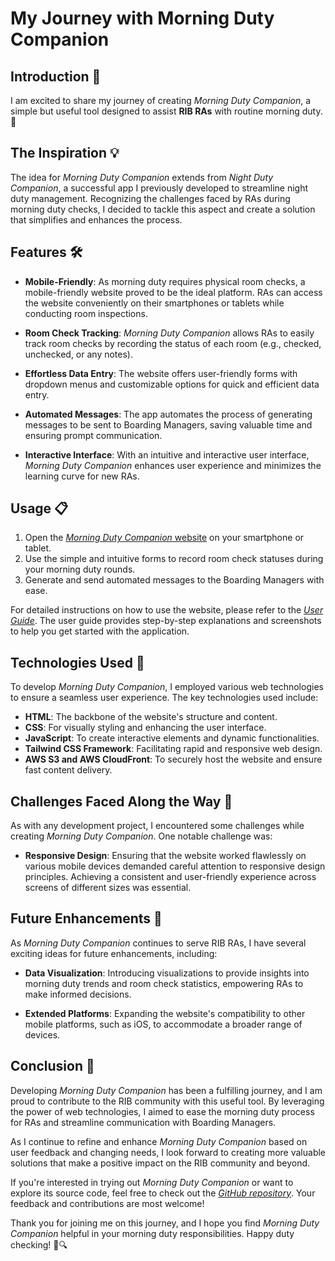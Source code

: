# My Journey with Morning Duty Companion


## Introduction 🌄

I am excited to share my journey of creating _Morning Duty Companion_, a simple but useful tool designed to assist **RIB RAs** with routine morning duty. 🚀

## The Inspiration 💡

The idea for _Morning Duty Companion_ extends from _Night Duty Companion_, a successful app I previously developed to streamline night duty management. Recognizing the challenges faced by RAs during morning duty checks, I decided to tackle this aspect and create a solution that simplifies and enhances the process.

## **Features 🛠️**

- **Mobile-Friendly**: As morning duty requires physical room checks, a mobile-friendly website proved to be the ideal platform. RAs can access the website conveniently on their smartphones or tablets while conducting room inspections.

- **Room Check Tracking**: _Morning Duty Companion_ allows RAs to easily track room checks by recording the status of each room (e.g., checked, unchecked, or any notes).

- **Effortless Data Entry**: The website offers user-friendly forms with dropdown menus and customizable options for quick and efficient data entry.

- **Automated Messages**: The app automates the process of generating messages to be sent to Boarding Managers, saving valuable time and ensuring prompt communication.

- **Interactive Interface**: With an intuitive and interactive user interface, _Morning Duty Companion_ enhances user experience and minimizes the learning curve for new RAs.

##  **Usage 📋**

1. Open the [_Morning Duty Companion_ website](https://mdc.zyf.ninja/) on your smartphone or tablet.
2. Use the simple and intuitive forms to record room check statuses during your morning duty rounds.
3. Generate and send automated messages to the Boarding Managers with ease.

For detailed instructions on how to use the website, please refer to the [_User Guide_](https://yufannnn.github.io/MorningDutyCompanion/). The user guide provides step-by-step explanations and screenshots to help you get started with the application.

## Technologies Used 🧰

To develop _Morning Duty Companion_, I employed various web technologies to ensure a seamless user experience. The key technologies used include:

- **HTML**: The backbone of the website's structure and content.
- **CSS**: For visually styling and enhancing the user interface.
- **JavaScript**: To create interactive elements and dynamic functionalities.
- **Tailwind CSS Framework**: Facilitating rapid and responsive web design.
- **AWS S3 and AWS CloudFront**: To securely host the website and ensure fast content delivery.

## Challenges Faced Along the Way 🌟

As with any development project, I encountered some challenges while creating _Morning Duty Companion_. One notable challenge was:

- **Responsive Design**: Ensuring that the website worked flawlessly on various mobile devices demanded careful attention to responsive design principles. Achieving a consistent and user-friendly experience across screens of different sizes was essential.

## Future Enhancements 🌟

As _Morning Duty Companion_ continues to serve RIB RAs, I have several exciting ideas for future enhancements, including:

- **Data Visualization**: Introducing visualizations to provide insights into morning duty trends and room check statistics, empowering RAs to make informed decisions.

- **Extended Platforms**: Expanding the website's compatibility to other mobile platforms, such as iOS, to accommodate a broader range of devices.

## Conclusion 📜

Developing _Morning Duty Companion_ has been a fulfilling journey, and I am proud to contribute to the RIB community with this useful tool. By leveraging the power of web technologies, I aimed to ease the morning duty process for RAs and streamline communication with Boarding Managers.

As I continue to refine and enhance _Morning Duty Companion_ based on user feedback and changing needs, I look forward to creating more valuable solutions that make a positive impact on the RIB community and beyond.

If you're interested in trying out _Morning Duty Companion_ or want to explore its source code, feel free to check out the [_GitHub repository_](https://github.com/Yufannnn/MorningDutyCompanion). Your feedback and contributions are most welcome!

Thank you for joining me on this journey, and I hope you find _Morning Duty Companion_ helpful in your morning duty responsibilities. Happy duty checking! 🏫🔍
